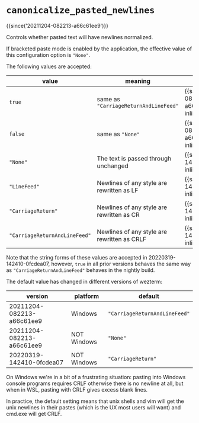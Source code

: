 # `canonicalize_pasted_newlines`

{{since('20211204-082213-a66c61ee9')}}

Controls whether pasted text will have newlines normalized.

If bracketed paste mode is enabled by the application, the effective
value of this configuration option is `"None"`.

The following values are accepted:

|value|meaning|version|
|-----|-------|---------------|
|`true` |same as `"CarriageReturnAndLineFeed"`|{{since('20211204-082213-a66c61ee9', inline=True)}}|
|`false` |same as `"None"`|{{since('20211204-082213-a66c61ee9', inline=True)}}|
|`"None"` |The text is passed through unchanged|{{since('20220319-142410-0fcdea07', inline=True)}}|
|`"LineFeed"` |Newlines of any style are rewritten as LF|{{since('20220319-142410-0fcdea07', inline=True)}}|
|`"CarriageReturn"` |Newlines of any style are rewritten as CR|{{since('20220319-142410-0fcdea07', inline=True)}}|
|`"CarriageReturnAndLineFeed"` |Newlines of any style are rewritten as CRLF|{{since('20220319-142410-0fcdea07', inline=True)}}|

Note that the string forms of these values are accepted in 20220319-142410-0fcdea07,
however, `true` in all prior versions behaves the same way as
`"CarriageReturnAndLineFeed"` behaves in the nightly build.

The default value has changed in different versions of wezterm:

|version|platform|default|
|-------|--------|-------|
|20211204-082213-a66c61ee9|Windows|`"CarriageReturnAndLineFeed"`|
|20211204-082213-a66c61ee9|NOT Windows|`"None"`|
|20220319-142410-0fcdea07|NOT Windows|`"CarriageReturn"`|

On Windows we're in a bit of a frustrating situation: pasting into
Windows console programs requires CRLF otherwise there is no newline
at all, but when in WSL, pasting with CRLF gives excess blank lines.

In practice, the default setting means that unix shells and vim will get the
unix newlines in their pastes (which is the UX most users will want) and
cmd.exe will get CRLF.

